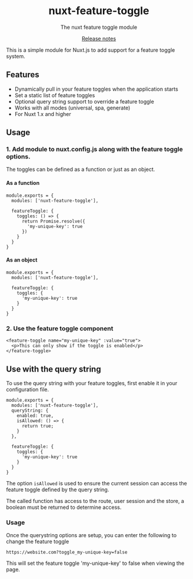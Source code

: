 <h1 align="center">nuxt-feature-toggle</h1>
<p align="center">The nuxt feature toggle module</p>

<p align="center">
  <a href="./CHANGELOG.md">Release notes</a>
</p>

This is a simple module for Nuxt.js to add support for a feature toggle system.

## Features
- Dynamically pull in your feature toggles when the application starts
- Set a static list of feature toggles
- Optional query string support to override a feature toggle
- Works with all modes (universal, spa, generate)
- For Nuxt 1.x and higher

## Usage

### 1. Add module to nuxt.config.js along with the feature toggle options.

The toggles can be defined as a function or just as an object.

#### As a function
```
module.exports = {
  modules: ['nuxt-feature-toggle'],

  featureToggle: {
    toggles: () => {
      return Promise.resolve({
        'my-unique-key': true
      })
    }
  }
}
```

#### As an object
```
module.exports = {
  modules: ['nuxt-feature-toggle'],

  featureToggle: {
    toggles: {
      'my-unique-key': true
    }
  }
}
```

### 2. Use the feature toggle component

```
<feature-toggle name="my-unique-key" :value="true">
  <p>This can only show if the toggle is enabled</p>
</feature-toggle>
```

## Use with the query string

To use the query string with your feature toggles, first enable it in your configuration file.

```
module.exports = {
  modules: ['nuxt-feature-toggle'],
  queryString: {
    enabled: true,
    isAllowed: () => {
      return true;
    }
  },

  featureToggle: {
    toggles: {
      'my-unique-key': true
    }
  }
}
```

The option `isAllowed` is used to ensure the current session can access the feature toggle defined by the query string.

The called function has access to the route, user session and the store, a boolean must be returned to determine access.

### Usage

Once the querystring options are setup, you can enter the following to change the feature toggle

```
https://website.com?toggle_my-unique-key=false
```

This will set the feature toggle 'my-unique-key' to false when viewing the page.